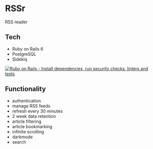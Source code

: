 # RSSr

RSS reader

## Tech

  - Ruby on Rails 6
  - PostgreSQL
  - Sidekiq

[![Ruby on Rails - Install dependencies, run security checks, linters and tests](https://github.com/riencroonenborghs/rssr/actions/workflows/rubyonrails.yml/badge.svg)](https://github.com/riencroonenborghs/rssr/actions/workflows/rubyonrails.yml)

## Functionality

  - authentication
  - manage RSS feeds
  - refresh every 30 minutes
  - 2 week data retention
  - article filtering
  - article bookmarking
  - infinite scrolling
  - darkmode
  - search
 
